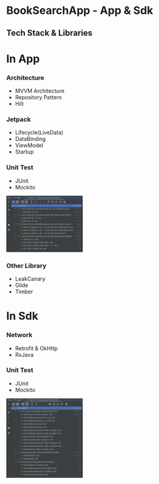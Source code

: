 # BookSearchApp - App & Sdk

## Tech Stack & Libraries 
# In App
### Architecture
- MVVM Architecture
- Repository Pattern
- Hilt

### Jetpack
- Lifecycle(LiveData)
- DataBinding
- ViewModel
- Startup

### Unit Test
- JUnit
- Mockito

<img src="https://github.com/yeon-kyu/BookSearchApp/blob/main/preview/app_unit_test.JPG" width="40%"/>

### Other Library
- LeakCanary
- Glide
- Timber

# In Sdk
### Network
- Retrofit & OkHttp
- RxJava

### Unit Test
- JUnit
- Mockito

<img src="https://github.com/yeon-kyu/BookSearchApp/blob/main/preview/sdk_unit_test.JPG" width="40%"/>
